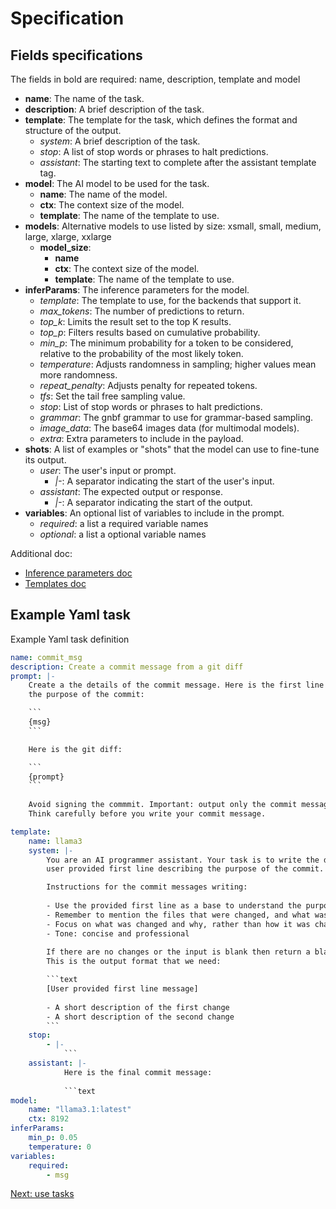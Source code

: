# Specification

## Fields specifications

The fields in bold are required: name, description, template and model

* **name**: The name of the task.
* **description**: A brief description of the task.
* **template**: The template for the task, which defines the format and structure of the output.
  + *system*: A brief description of the task.
  + *stop*: A list of stop words or phrases to halt predictions.
  + *assistant*: The starting text to complete after the assistant template tag.
* **model**: The AI model to be used for the task.
  + **name**: The name of the model.
  + **ctx**: The context size of the model.
  + **template**: The name of the template to use.
* **models**: Alternative models to use listed by size: xsmall, small, medium, large, xlarge, xxlarge
  + **model_size**:
    + **name**
    + **ctx**: The context size of the model.
    + **template**: The name of the template to use.
* **inferParams**: The inference parameters for the model.
  + *template*: The template to use, for the backends that support it.
  + *max_tokens*: The number of predictions to return.
  + *top_k*: Limits the result set to the top K results.
  + *top_p*: Filters results based on cumulative probability.
  + *min_p*: The minimum probability for a token to be considered, relative to the probability of the most likely token.
  + *temperature*: Adjusts randomness in sampling; higher values mean more randomness.
  + *repeat_penalty*: Adjusts penalty for repeated tokens.
  + *tfs*: Set the tail free sampling value.
  + *stop*: List of stop words or phrases to halt predictions.
  + *grammar*: The gnbf grammar to use for grammar-based sampling.
  + *image_data*: The base64 images data (for multimodal models).
  + *extra*: Extra parameters to include in the payload.
* **shots**: A list of examples or "shots" that the model can use to fine-tune its output.
    - *user*: The user's input or prompt.
        + *|-*: A separator indicating the start of the user's input.
    - *assistant*: The expected output or response.
        + *|-*: A separator indicating the start of the output.
* **variables**: An optional list of variables to include in the prompt.
    - *required*: a list a required variable names
    - *optional*: a list a optional variable names

Additional doc:

- [Inference parameters doc](https://synw.github.io/locallm/types/interfaces/InferenceParams.html)
- [Templates doc](https://synw.github.io/modprompt/interfaces/interfaces.LmTemplate.html)

## Example Yaml task

Example Yaml task definition

```yaml
name: commit_msg
description: Create a commit message from a git diff
prompt: |-
    Create a the details of the commit message. Here is the first line describing
    the purpose of the commit:

    ```
    {msg}
    ```

    Here is the git diff:

    ```
    {prompt}
    ```
    
    Avoid signing the commmit. Important: output only the commit message, no other comments.
    Think carefully before you write your commit message.

template: 
    name: llama3
    system: |- 
        You are an AI programmer assistant. Your task is to write the details of a commit message from a git diff and a 
        user provided first line describing the purpose of the commit.

        Instructions for the commit messages writing:
      
        - Use the provided first line as a base to understand the purposes of the changes
        - Remember to mention the files that were changed, and what was changed
        - Focus on what was changed and why, rather than how it was changed
        - Tone: concise and professional
        
        If there are no changes or the input is blank then return a blank string    
        This is the output format that we need:

        ```text
        [User provided first line message]
        
        - A short description of the first change 
        - A short description of the second change
        ```
    stop:
        - |-
            ```
    assistant: |-
            Here is the final commit message:
            
            ```text
model: 
    name: "llama3.1:latest"
    ctx: 8192
inferParams:
    min_p: 0.05
    temperature: 0
variables:
    required:
        - msg
```


<a href="javascript:openLink('/lm_task/use_tasks')">Next: use tasks</a>